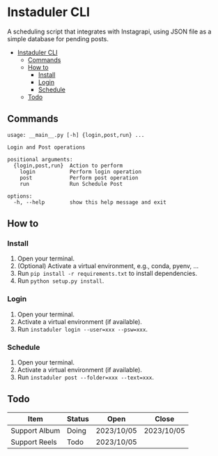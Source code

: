 # Instaduler CLI
A scheduling script that integrates with Instagrapi, using JSON file as a simple database for pending posts.
- [Instaduler CLI](#instaduler-cli)
  - [Commands](#commands)
  - [How to](#how-to)
    - [Install](#install)
    - [Login](#login)
    - [Schedule](#schedule)
  - [Todo](#todo)



## Commands
```
usage: __main__.py [-h] {login,post,run} ...

Login and Post operations

positional arguments:
  {login,post,run}  Action to perform
    login           Perform login operation
    post            Perform post operation
    run             Run Schedule Post

options:
  -h, --help        show this help message and exit
```



## How to
### Install
1. Open your terminal.
2. (Optional) Activate a virtual environment, e.g., conda, pyenv, ...
3. Run `pip install -r requirements.txt` to install dependencies.
4. Run `python setup.py install`.
### Login
1. Open your terminal.
2. Activate a virtual environment (if available).
3. Run `instaduler login --user=xxx --psw=xxx`.
### Schedule
1. Open your terminal.
2. Activate a virtual environment (if available).
3. Run `instaduler post --folder=xxx --text=xxx`.

## Todo
| Item          | Status | Open       | Close      |
|---------------|--------|------------|------------|
| Support Album | Doing  | 2023/10/05 | 2023/10/05 |
| Support Reels | Todo   | 2023/10/05 |            |